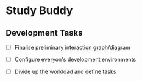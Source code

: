 # Study Buddy

## Development Tasks

- [ ] Finalise preliminary [interaction graph/diagram](https://drive.google.com/open?id=11hv9aRNXL9YogYFtCQnLKWMj2Mljb_Qv)
- [ ] Configure everyon's development environments
- [ ] Divide up the workload and define tasks

